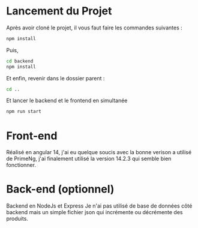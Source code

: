 # Lancement du Projet

Après avoir cloné le projet, il vous faut faire les commandes suivantes :
```bash
npm install
```

Puis,

```bash
cd backend
npm install
```

Et enfin, revenir dans le dossier parent :

```bash
cd ..
```
Et lancer le backend et le frontend en simultanée 

```bash
npm run start
```

# Front-end

Réalisé en angular 14, j'ai eu quelque soucis avec la bonne verison a utilisé de PrimeNg, j'ai finalement utilisé la version 14.2.3 qui semble bien fonctionner.


# Back-end (optionnel)

Backend en NodeJs et Express
Je n'ai pas utilisé de base de données côté backend mais un simple fichier json qui incrémente ou décrémente des produits.
